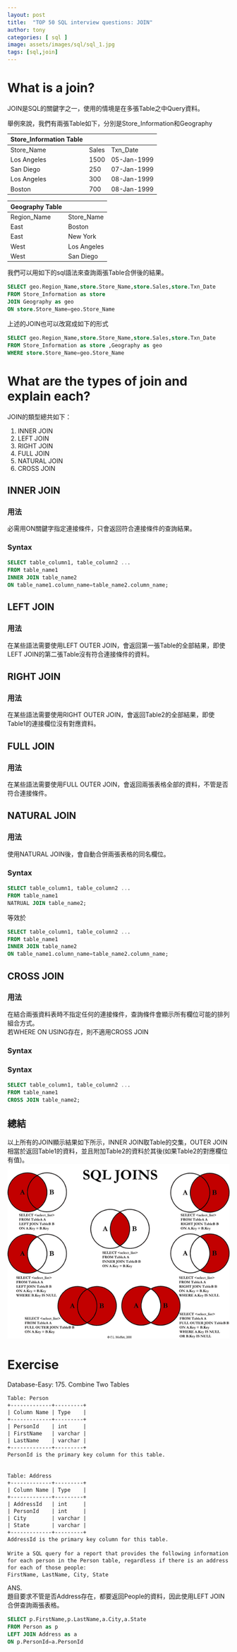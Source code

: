 ```yaml
---
layout: post
title:  "TOP 50 SQL interview questions: JOIN"
author: tony
categories: [ sql ]
image: assets/images/sql/sql_1.jpg
tags: [sql,join]
---
```

# What is a join?
JOIN是SQL的關鍵字之一，使用的情境是在多張Table之中Query資料。


舉例來說，我們有兩張Table如下，分別是Store_Information和Geography  

|Store_Information Table     |   |   |
|---|---|---|
|Store_Name|	Sales	|Txn_Date
Los Angeles|	1500	|05-Jan-1999
San Diego|	250	|07-Jan-1999
Los Angeles|	300	|08-Jan-1999
Boston|	700	|08-Jan-1999


|Geography Table     |   |
|---|---|
Region_Name	|Store_Name
East	|Boston
East	|New York
West	|Los Angeles
West	|San Diego

我們可以用如下的sql語法來查詢兩張Table合併後的結果。
```sql
SELECT geo.Region_Name,store.Store_Name,store.Sales,store.Txn_Date
FROM Store_Information as store
JOIN Geography as geo
ON store.Store_Name=geo.Store_Name
```

上述的JOIN也可以改寫成如下的形式
```sql
SELECT geo.Region_Name,store.Store_Name,store.Sales,store.Txn_Date
FROM Store_Information as store ,Geography as geo
WHERE store.Store_Name=geo.Store_Name
```



# What are the types of join and explain each?
JOIN的類型總共如下：
1. INNER JOIN
2. LEFT JOIN
3. RIGHT JOIN
4. FULL JOIN
6. NATURAL JOIN
6. CROSS JOIN

## INNER JOIN
### 用法
必需用ON關鍵字指定連接條件，只會返回符合連接條件的查詢結果。
### Syntax
```sql
SELECT table_column1, table_column2 ...
FROM table_name1
INNER JOIN table_name2
ON table_name1.column_name=table_name2.column_name;
```
## LEFT JOIN
### 用法
在某些語法需要使用LEFT OUTER JOIN，會返回第一張Table的全部結果，即使LEFT JOIN的第二張Table沒有符合連接條件的資料。

## RIGHT JOIN
### 用法
在某些語法需要使用RIGHT OUTER JOIN，會返回Table2的全部結果，即使Table1的連接欄位沒有對應資料。

## FULL JOIN
### 用法
在某些語法需要使用FULL OUTER JOIN，會返回兩張表格全部的資料，不管是否符合連接條件。

## NATURAL JOIN
### 用法
使用NATURAL JOIN後，會自動合併兩張表格的同名欄位。
### Syntax
```sql
SELECT table_column1, table_column2 ...
FROM table_name1
NATRUAL JOIN table_name2;
```

等效於
```sql
SELECT table_column1, table_column2 ...
FROM table_name1
INNER JOIN table_name2
ON table_name1.column_name=table_name2.column_name;
```

## CROSS JOIN
### 用法
在結合兩張資料表時不指定任何的連接條件，查詢條件會顯示所有欄位可能的排列組合方式。  
若WHERE ON USING存在，則不適用CROSS JOIN
### Syntax
### Syntax
```sql
SELECT table_column1, table_column2 ...
FROM table_name1
CROSS JOIN table_name2;
```

## 總結
以上所有的JOIN顯示結果如下所示，INNER JOIN取Table的交集，OUTER JOIN相當於返回Table1的資料，並且附加Table2的資料於其後(如果Table2的對應欄位有值)。
![JOIN](../../assets/images/sql/join.png)

# Exercise
Database-Easy: 175. Combine Two Tables
```
Table: Person
+-------------+---------+
| Column Name | Type    |
+-------------+---------+
| PersonId    | int     |
| FirstName   | varchar |
| LastName    | varchar |
+-------------+---------+
PersonId is the primary key column for this table.


Table: Address
+-------------+---------+
| Column Name | Type    |
+-------------+---------+
| AddressId   | int     |
| PersonId    | int     |
| City        | varchar |
| State       | varchar |
+-------------+---------+
AddressId is the primary key column for this table.

Write a SQL query for a report that provides the following information for each person in the Person table, regardless if there is an address for each of those people:
FirstName, LastName, City, State
```

ANS.  
題目要求不管是否Address存在，都要返回People的資料，因此使用LEFT JOIN合併查詢兩張表格。
```sql
SELECT p.FirstName,p.LastName,a.City,a.State
FROM Person as p
LEFT JOIN Address as a 
ON p.PersonId=a.PersonId
```

